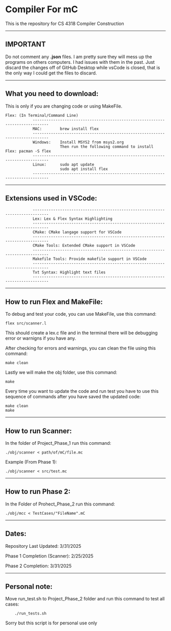 # Compiler For mC

This is the repository for CS 4318 Compiler Construction
_______________________________________________________________________________________________________________

## **IMPORTANT**

Do not comment any **.json** files. I am pretty sure they will mess up the programs on others computers. I had issues with them in the past. Just discard the changes off of GitHub Desktop while vsCode is closed, that is the only way I could get the files to discard.
_______________________________________________________________________________________________________________

## What you need to download:
This is only if you are changing code or using MakeFile.

    Flex: (In Terminal/Command Line)
                -----------------------------------------------------------------------------
                MAC:        brew install flex
                -----------------------------------------------------------------------------
                Windows:    Install MSYS2 from msys2.org
                            Then run the following command to install Flex: pacman -S flex
                -----------------------------------------------------------------------------
                Linux:      sudo apt update
                            sudo apt install flex
                -----------------------------------------------------------------------------

_______________________________________________________________________________________________________________       
        

## Extensions used in VSCode:
                -----------------------------------------------------------------------------
                Lex: Lex & Flex Syntax Highlighting
                -----------------------------------------------------------------------------
                CMake: CMake langage support for VSCode
                -----------------------------------------------------------------------------
                CMake Tools: Extended CMake support in VSCode
                -----------------------------------------------------------------------------
                Makefile Tools: Provide makefile support in VSCode
                -----------------------------------------------------------------------------
                Txt Syntax: Highlight text files
                -----------------------------------------------------------------------------

_______________________________________________________________________________________________________________


## How to run Flex and MakeFile:
To debug and test your code, you can use MakeFile, use this command:

    flex src/scanner.l
    
This should create a lex.c file and in the terminal there will be debugging error or warnigns if you have any.

After checking for errors and warnings, you can clean the file using this command:

    make clean

Lastly we will make the obj folder, use this command:

    make

Every time you want to update the code and run test you have to use this sequence of commands after you have saved the updated code:

    make clean
    make

_______________________________________________________________________________________________________________ 


## How to run Scanner:
In the folder of Project_Phase_1 run this command:

    ./obj/scanner < path/of/mC/file.mc
    
Example (From Phase 1):

    ./obj/scanner < src/test.mc

_______________________________________________________________________________________________________________ 


## How to run Phase 2:
In the Folder of Prohect_Phase_2 run this command:

    ./obj/mcc < TestCases/"FileName".mC

_______________________________________________________________________________________________________________ 

## Dates:
Repository Last Updated: 
    3/31/2025
    
Phase 1 Completion (Scanner): 
    2/25/2025

Phase 2 Completion: 
    3/31/2025

_______________________________________________________________________________________________________________ 


## Personal note:

Move run_test.sh to Project_Phase_2 folder and run this command to test all cases:

        ./run_tests.sh

Sorry but this script is for personal use only
